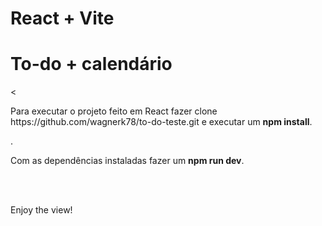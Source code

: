 # React + Vite

<h1>To-do + calendário</h1>
<
<p>Para executar o projeto feito em React fazer clone <link>https://github.com/wagnerk78/to-do-teste.git</link> e executar um <b>npm install</b>.</p>.
<p>Com as dependências instaladas fazer um <b>npm run dev</b>.</p>
<br>
<br>
<p>Enjoy the view!</p>
